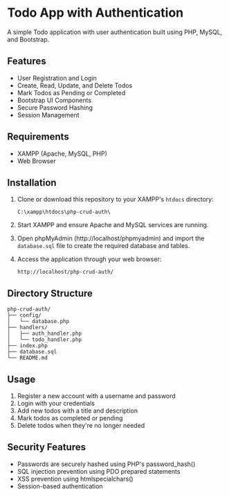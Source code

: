 # Todo App with Authentication

A simple Todo application with user authentication built using PHP, MySQL, and Bootstrap.

## Features

- User Registration and Login
- Create, Read, Update, and Delete Todos
- Mark Todos as Pending or Completed
- Bootstrap UI Components
- Secure Password Hashing
- Session Management

## Requirements

- XAMPP (Apache, MySQL, PHP)
- Web Browser

## Installation

1. Clone or download this repository to your XAMPP's `htdocs` directory:
   ```
   C:\xampp\htdocs\php-crud-auth\
   ```

2. Start XAMPP and ensure Apache and MySQL services are running.

3. Open phpMyAdmin (http://localhost/phpmyadmin) and import the `database.sql` file to create the required database and tables.

4. Access the application through your web browser:
   ```
   http://localhost/php-crud-auth/
   ```

## Directory Structure

```
php-crud-auth/
├── config/
│   └── database.php
├── handlers/
│   ├── auth_handler.php
│   └── todo_handler.php
├── index.php
├── database.sql
└── README.md
```

## Usage

1. Register a new account with a username and password
2. Login with your credentials
3. Add new todos with a title and description
4. Mark todos as completed or pending
5. Delete todos when they're no longer needed

## Security Features

- Passwords are securely hashed using PHP's password_hash()
- SQL injection prevention using PDO prepared statements
- XSS prevention using htmlspecialchars()
- Session-based authentication 